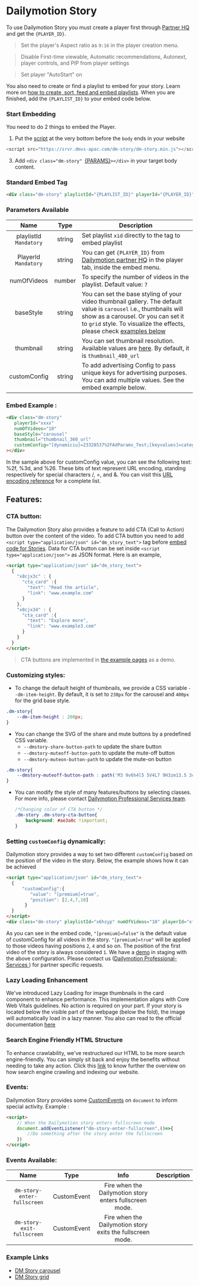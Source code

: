 # Dailymotion Story

To use Dailymotion Story you must create a player first through [Partner HQ](https://www.dailymotion.com/partner/x1wzpns/embed/players) and get the `{PLAYER_ID}`.
> Set the player's Aspect ratio as `9:16` in the player creation menu.

> Disable First-time viewable, Automatic recommendations, Autonext, player controls, and PIP from player settings

> Set player "AutoStart" on

You also need to create or find a playlist to embed for your story. Learn more on [how to create, sort, feed and embed playlists](https://faq.dailymotion.com/hc/en-us/sections/360003674799-Playlist). When you are finished, add the `{PLAYLIST_ID}` to your embed code below.

### Start Embedding

You need to do 2 things to embed the Player.

1. Put the [script](https://srvr.dmvs-apac.com/dm-story/dm-story.min.js) at the very bottom before the `body` ends in your website
```js
<script src="https://srvr.dmvs-apac.com/dm-story/dm-story.min.js"></script>
```
3. Add `<div class="dm-story" `[{PARAMS}](#parameters-available)`></div>` in your target body content.


### Standard Embed Tag

```html
<div class="dm-story" playlistId="{PLAYLIST_ID}" playerId="{PLAYER_ID}" ></div>
```

### Parameters Available

| Name | Type | Description |
| :---: | :---: | --- |
| playlistId <br /> `Mandatory` | string | Set playlist `xid` directly to the tag to embed playlist|
| PlayerId <br /> `Mandatory` | string | You can get `{PLAYER_ID}` from [Dailymotion partner HQ](https://www.dailymotion.com/partner/embed/players) in the player tab, inside the embed menu. |
| numOfVideos | number | To specify the number of videos in the playlist. Default value: `7` |
| baseStyle | string | You can set the base styling of your video thumbnail gallery. The default value is `carousel`  i.e., thumbnails will show as a carousel. Or you can set it to `grid` style. To visualize the effects, please check [examples below](#example-links)|
| thumbnail | string | You can set thumbnail resolution. Available values are [here](https://developers.dailymotion.com/api/#playlist-thumbnail_60_url-field). By default, it is `thumbnail_480_url`|
| customConfig | string | To add advertising Config to pass unique keys for advertising purposes. You can add multiple values. See the embed example below. |

### Embed Example :
```html
<div class="dm-story"
   playerId="xxxx"
   numOfVideos="10"
   baseStyle="carousel"
   thumbnail="thumbnail_360_url"
   customConfig="[dynamiciu]=23328537%2FAdParams_Test;[keyvalues]=category%3Dsports%26section%3Dvideo"
></div>
```
In the sample above for customConfig value, you can see the following text: %2f, %3d, and %26. These bits of text represent URL encoding, standing respectively for special characters /, =, and &. You can visit this [URL encoding reference]([url](https://www.w3schools.com/tags/ref_urlencode.ASP)) for a complete list.

## Features:

### CTA button:

The Dailymotion Story also provides a feature to add CTA (Call to Action) button over the content of the video. To add CTA button you need to add `<script type="application/json" id="dm_story_text">` tag before [embed code for Stories](#start-embedding). Data for CTA button can be set inside `<script type="application/json">` as JSON format. Here is an example,
```html
<script type="application/json" id="dm_story_text">
  {
    "x8cjx3c" : {
      "cta_card" :{
        "text": "Read the article",
        "link": "www.example.com"
      }
    },
    "x8cjx34" : {
      "cta_card" :{
        "text": "Explore more",
        "link": "www.example3.com"
      }
    }
  }
</script>
```
> CTA buttons are implemented in [the example pages](#example-links) as a demo.

### Customizing styles:

- To change the default height of thumbnails, we provide a CSS variable `--dm-item-height`. By default, it is set to `230px` for the carousel and `400px` for the grid base style.
```css
.dm-story{
    --dm-item-height : 200px;
}
```

- You can change the SVG of the share and mute buttons by a predefined CSS variable.
    - `--dmstory-share-button-path` to update the share button
    - `--dmstory-muteoff-button-path` to update the mute-off button
    - `--dmstory-muteon-button-path` to update the mute-on button
```css
.dm-story{
    --dmstory-muteoff-button-path : path('M3 9v6h4l5 5V4L7 9H3zm13.5 3c0-1.77-1.02-3.29-2.5-4.03v8.05c1.48-.73 2.5-2.25 2.5-4.02zM14 3.23v2.06c2.89.86 5 3.54 5 6.71s-2.11 5.85-5 6.71v2.06c4.01-.91 7-4.49 7-8.77s-2.99-7.86-7-8.77z');
}
```
- You can modify the style of many features/buttons by selecting classes. For more info, please contact [Dailymotion Professional Services team](mailto:professional-services@dailymotion.com).
   ```css
   /*Changing color of CTA button */
   .dm-story .dm-story-cta-button{
       background: #ae3a0c !important;
   }
   ```

### Setting `customConfig` dynamically: 

Dailymotion story provides a way to set two different `customConfig` based on the position of the video in the story. Below, the example shows how it can be achieved
```html
<script type="application/json" id="dm_story_text">
  {
      "customConfig":{
         "value": "[premium]=true",
         "position": [2,4,7,10]
       }
  }
</script>
<div class="dm-story" playlistId="x6hzyp" numOfVideos="10" playerId="xfgl5" customConfig="[premium]=false"></div> 
```
As you can see in the embed code, `"[premium]=false"` is the default value of customConfig for all videos in the story. `"[premium]=true"` will be applied to those videos having positions `2`, `4` and so on. The position of the first video of the story is always considered `1`.
We have a [demo](https://staging.dmvs-apac.com/dmStory/lab/carousel_adtest.html) in staging with the above configuration. Please contact us ([Dailymotion Professional-Services
](mailto:professional-services@dailymotion.com)) for partner specific requests.


### Lazy Loading Enhancement

We've introduced Lazy Loading for image thumbnails in the card component to enhance performance. This implementation aligns with Core Web Vitals guidelines. No action is required on your part. If your story is located below the visible part of the webpage (below the fold), the image will automatically load in a lazy manner. You also can read to the official documentation [here](https://developer.chrome.com/docs/lighthouse/performance/offscreen-images/)


### Search Engine Friendly HTML Structure

To enhance crawlability, we've restructured our HTML to be more search engine-friendly. You can simply sit back and enjoy the benefits without needing to take any action. Click this [link](https://developers.google.com/search/docs/crawling-indexing) to know further the overview on how search engine crawling and indexing our website.


### Events:

Dailymotion Story provides some [CustomEvents](https://developer.mozilla.org/en-US/docs/Web/API/CustomEvent) on `document` to inform special activity.
Example : 
```html
<script>
    // When the Dailymotion story enters fullscreen mode
    document.addEventListener("dm-story-enter-fullscreen",()=>{
        //Do something after the story enter the fullscreen
    })
</script>
```

### Events Available: 

| Name | Type | Info | Description |
| :---: | :---: | :---: |--- |
| `dm-story-enter-fullscreen` | CustomEvent | Fire when the Dailymotion story enters fullscreen mode. |
| `dm-story-exit-fullscreen` | CustomEvent | Fire when the Dailymotion story exits the fullscreen mode. |

### Example Links
- [DM Story carousel](https://dmvs-apac.github.io/dynamic-preview/examples/dm_story/carousel.html)
- [DM Story grid](https://dmvs-apac.github.io/dynamic-preview/examples/dm_story/grid.html)
